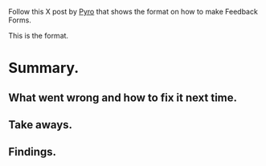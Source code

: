 Follow this X post by [Pyro]("https://x.com/0x3b33/status/1876551334003937773") that shows the format on how to make Feedback Forms.

This is the format.

# Summary.
## What went wrong and how to fix it next time.
## Take aways.
## Findings.